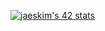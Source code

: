[![jaeskim's 42 stats](https://badge42.herokuapp.com/api/stats/kdakota?privacyEmail=true)](https://profile.intra.42.fr/users/kdakota)
